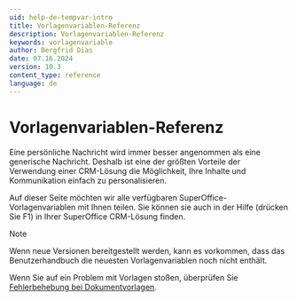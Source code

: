 ```yaml
---
uid: help-de-tempvar-intro
title: Vorlagenvariablen-Referenz
description: Vorlagenvariablen-Referenz
keywords: vorlagenvariable
author: Bergfrid Dias
date: 07.16.2024
version: 10.3
content_type: reference
language: de
---
```


# Vorlagenvariablen-Referenz

Eine persönliche Nachricht wird immer besser angenommen als eine generische Nachricht. Deshalb ist eine der größten Vorteile der Verwendung einer CRM-Lösung die Möglichkeit, Ihre Inhalte und Kommunikation einfach zu personalisieren.

Auf dieser Seite möchten wir alle verfügbaren SuperOffice-Vorlagenvariablen mit Ihnen teilen. Sie können sie auch in der Hilfe (drücken Sie F1) in Ihrer SuperOffice CRM-Lösung finden.

> [!NOTE]
> Wenn neue Versionen bereitgestellt werden, kann es vorkommen, dass das Benutzerhandbuch die neuesten Vorlagenvariablen noch nicht enthält.

Wenn Sie auf ein Problem mit Vorlagen stoßen, überprüfen Sie [Fehlerbehebung bei Dokumentvorlagen][2].

<!-- Referenced links -->
[2]: ../learn/troubleshooting.md
